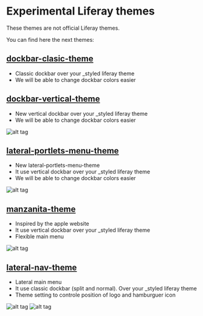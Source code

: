# Experimental Liferay themes

These themes are not official Liferay themes.

You can find here the next themes:

## [dockbar-clasic-theme](https://github.com/marcoscv-work/experimental-liferay-themes/tree/master/dockbar-classic-theme)


* Classic dockbar over your _styled liferay theme
* We will be able to change dockbar colors easier

## [dockbar-vertical-theme](https://github.com/marcoscv-work/experimental-liferay-themes/tree/master/dockbar-vertical-theme)


* New vertical dockbar over your _styled liferay theme
* We will be able to change dockbar colors easier

![alt tag](https://raw.githubusercontent.com/marcoscv-work/experimental-liferay-themes/master/previews/dockbar-vertical-theme.gif)

## [lateral-portlets-menu-theme](https://github.com/marcoscv-work/experimental-liferay-themes/tree/master/lateral-portlets-menu-theme)


* New lateral-portlets-menu-theme
* It use vertical dockbar over your _styled liferay theme
* We will be able to change dockbar colors easier

![alt tag](https://raw.githubusercontent.com/marcoscv-work/experimental-liferay-themes/master/previews/lateral-portlets-menu-theme.gif)

## [manzanita-theme](https://github.com/marcoscv-work/experimental-liferay-themes/tree/master/manzanita-theme)


* Inspired by the apple website
* It use vertical dockbar over your _styled liferay theme
* Flexible main menu

![alt tag](https://raw.githubusercontent.com/marcoscv-work/experimental-liferay-themes/master/previews/manzanita-theme.gif)

## [lateral-nav-theme](https://github.com/marcoscv-work/experimental-liferay-themes/tree/master/lateral-nav-theme)


* Lateral main menu
* It use classic dockbar (split and normal). Over your _styled liferay theme
* Theme setting to controle position of logo and hamburguer icon

![alt tag](https://raw.githubusercontent.com/marcoscv-work/experimental-liferay-themes/master/previews/lateral-nav-theme.gif)
![alt tag](https://raw.githubusercontent.com/marcoscv-work/experimental-liferay-themes/master/previews/lateral-nav-theme.png)